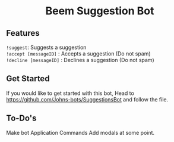 <h1 align="center">
Beem Suggestion Bot
  <br>
</h1>


## Features

`!suggest`: Suggests a suggestion <br>
`!accept [messageID]` : Accepts a suggestion (Do not spam) <br>
`!decline [messageID]` : Declines a suggestion (Do not spam) <br>

## Get Started
If you would like to get started with this bot, Head to https://github.com/Johns-bots/SuggestionsBot and follow the file.

## To-Do's
Make bot Application Commands
Add modals at some point.